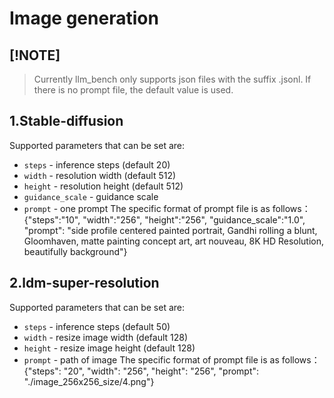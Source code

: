 # Image generation
## [!NOTE]
> Currently llm_bench only supports json files with the suffix .jsonl.
> If there is no prompt file, the default value is used.

## 1.Stable-diffusion
Supported parameters that can be set are:
* `steps` - inference steps (default 20)
* `width` - resolution width (default 512)
* `height` - resolution height (default 512)
* `guidance_scale` - guidance scale
* `prompt` - one prompt
The specific format of prompt file is as follows：
{"steps":"10", "width":"256", "height":"256", "guidance_scale":"1.0", "prompt": "side profile centered painted portrait, Gandhi rolling a blunt, Gloomhaven, matte painting concept art, art nouveau, 8K HD Resolution, beautifully background"}

## 2.ldm-super-resolution
Supported parameters that can be set are:
* `steps` - inference steps (default 50)
* `width` - resize image width (default 128)
* `height` - resize image height (default 128)
* `prompt` - path of image
The specific format of prompt file is as follows：
{"steps": "20", "width": "256", "height": "256", "prompt": "./image_256x256_size/4.png"}